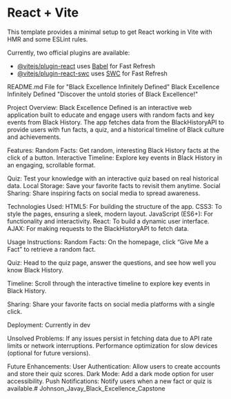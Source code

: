 # React + Vite

This template provides a minimal setup to get React working in Vite with HMR and some ESLint rules.

Currently, two official plugins are available:

- [@vitejs/plugin-react](https://github.com/vitejs/vite-plugin-react/blob/main/packages/plugin-react/README.md) uses [Babel](https://babeljs.io/) for Fast Refresh
- [@vitejs/plugin-react-swc](https://github.com/vitejs/vite-plugin-react-swc) uses [SWC](https://swc.rs/) for Fast Refresh


README.md File for "Black Excellence Infinitely Defined"
Black Excellence Infinitely Defined
"Discover the untold stories of Black Excellence!"

Project Overview:
Black Excellence Defined is an interactive web application built to educate and engage users with random facts and key events from Black History. The app fetches data from the BlackHistoryAPI to provide users with fun facts, a quiz, and a historical timeline of Black culture and achievements.


Features:
Random Facts: Get random, interesting Black History facts at the click of a button.
Interactive Timeline: Explore key events in Black History in an engaging, scrollable format.

Quiz: Test your knowledge with an interactive quiz based on real historical data.
Local Storage: Save your favorite facts to revisit them anytime.
Social Sharing: Share inspiring facts on social media to spread awareness.


Technologies Used:
HTML5: For building the structure of the app.
CSS3: To style the pages, ensuring a sleek, modern layout.
JavaScript (ES6+): For functionality and interactivity.
React: To build a dynamic user interface.
AJAX: For making requests to the BlackHistoryAPI to fetch data.



Usage Instructions:
Random Facts: On the homepage, click “Give Me a Fact” to retrieve a random fact.

Quiz: Head to the quiz page, answer the questions, and see how well you know Black History.

Timeline: Scroll through the interactive timeline to explore key events in Black History.

Sharing: Share your favorite facts on social media platforms with a single click.

Deployment: Currently in dev


Unsolved Problems:
If any issues persist in fetching data due to API rate limits or network interruptions.
Performance optimization for slow devices (optional for future versions).

Future Enhancements:
User Authentication: Allow users to create accounts and store their quiz scores.
Dark Mode: Add a dark mode option for user accessibility.
Push Notifications: Notify users when a new fact or quiz is available.# Johnson_Javay_Black_Excellence_Capstone
